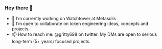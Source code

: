 ### Hey there 👋
- 🔭 I’m currently working on Watchtower at Metasolis
- 👯 I’m open to collaborate on token engineering ideas, concepts and projects.
- 📫 How to reach me: @gritty698 on twitter. My DMs are open to serious long-term (5+ years) focused projects.

<!--
**witwiki/witwiki** is a ✨ _special_ ✨ repository because its `README.md` (this file) appears on your GitHub profile.

Here are some ideas to get you started:

- 🔭 I’m currently working on ...
- 🌱 I’m currently learning ...
- 👯 I’m looking to collaborate on ...
- 🤔 I’m looking for help with ...
- 💬 Ask me about ...
- 📫 How to reach me: ...
- 😄 Pronouns: ...
- ⚡ Fun fact: ...
-->
